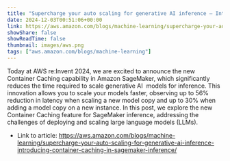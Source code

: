 ```yaml
---
title: "Supercharge your auto scaling for generative AI inference – Introducing Container Caching in SageMaker Inference"
date: 2024-12-03T00:51:06+00:00
link: https://aws.amazon.com/blogs/machine-learning/supercharge-your-auto-scaling-for-generative-ai-inference-introducing-container-caching-in-sagemaker-inference/
showShare: false
showReadTime: false
thumbnail: images/aws.png
tags: ["aws.amazon.com/blogs/machine-learning"]
---
```

Today at AWS re:Invent 2024, we are excited to announce the new Container Caching capability in Amazon SageMaker, which significantly reduces the time required to scale generative AI  models for inference. This innovation allows you to scale your models faster, observing up to 56% reduction in latency when scaling a new model copy and up to 30% when adding a model copy on a new instance. In this post, we explore the new Container Caching feature for SageMaker inference, addressing the challenges of deploying and scaling large language models (LLMs).

- Link to article: https://aws.amazon.com/blogs/machine-learning/supercharge-your-auto-scaling-for-generative-ai-inference-introducing-container-caching-in-sagemaker-inference/
